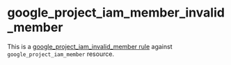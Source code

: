 # google_project_iam_member_invalid_member

This is a [google_project_iam_invalid_member rule](../google_project_iam_invalid_member.md) against `google_project_iam_member` resource.
